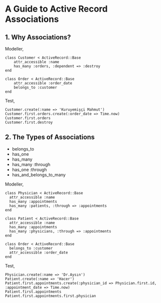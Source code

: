 # A Guide to Active Record Associations

## 1. Why Associations?

Modeller,

    class Customer < ActiveRecord::Base
        attr_accessible :name
        has_many :orders, :dependent => :destroy
    end

    class Order < ActiveRecord::Base
        attr_accessible :order_date
        belongs_to :customer
    end

Test,

    Customer.create(:name => 'Kuruyemişçi Mahmut')
    Customer.first.orders.create(:order_date => Time.now)
    Customer.first.orders
    Customer.first.destroy

## 2. The Types of Associations

- belongs_to
- has_one
- has_many
- has_many :through
- has_one :through
- has_and_belongs_to_many

Modeller,

    class Physician < ActiveRecord::Base
      attr_accessible :name
      has_many :appointments
      has_many :patients, :through => :appointments
    end

    class Patient < ActiveRecord::Base
      attr_accessible :name
      has_many :appointments
      has_many :physicians, :through => :appointments
    end

    class Order < ActiveRecord::Base
      belongs_to :customer
      attr_accessible :order_date
    end

Test,

    Physician.create(:name => 'Dr.Aysın')
    Patient.create(:name => 'Hacer')
    Patient.first.appointments.create(:physician_id => Physician.first.id, :appointment_date => Time.now)
    Patient.first.appointments
    Patient.first.appointments.first.physician

